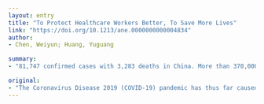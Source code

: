```yaml
---
layout: entry
title: "To Protect Healthcare Workers Better, To Save More Lives"
link: "https://doi.org/10.1213/ane.0000000000004834"
author:
- Chen, Weiyun; Huang, Yuguang

summary:
- "81,747 confirmed cases with 3,283 deaths in China. More than 370,000 confirmed cases including over 16,000 deaths around the world by March 24, 2020. This issue has received extensive attention from the international community and has become a major public health priority. We would like to share our firsthand practical experience and perspective in China, focusing on the personal protection of healthcare workers and the risk factors related to their infection."

original:
- "The Coronavirus Disease 2019 (COVID-19) pandemic has thus far caused a total of 81,747 confirmed cases with 3,283 deaths in China, and more than 370,000 confirmed cases including over 16,000 deaths around the world by March 24, 2020. This issue has received extensive attention from the international community and has become a major public health priority. As the pandemic progresses, it is regrettable to know the healthcare workers, including anesthesiologists, being infected constantly. Therefore, we would like to share our firsthand practical experience and perspective in China, focusing on the personal protection of healthcare workers and the risk factors related to their infection, based on the different stages of the COVID-19 epidemic in China. Financial Disclosures: None. Conflicts of interest: None. Address correspondence to: Yuguang Huang, MD. Department of Anesthesiology, Peking Union Medical College Hospital, No.1 Shuaifuyuan, Dongcheng District, Beijing, 100730, China. Tel: +86-13601121351, Email: garybeijing@163.com ?? 2020 International Anesthesia Research Society"
---
```


